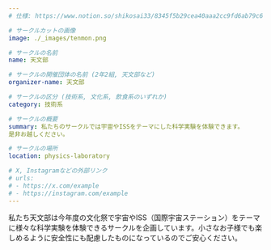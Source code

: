 ```yaml
---
# 仕様: https://www.notion.so/shikosai33/8345f5b29cea40aaa2cc9fd6ab79c6a6?pvs=4#5438a1577b604f39a67658a72f2283b8

# サークルカットの画像
image: ./_images/tenmon.png

# サークルの名前
name: 天文部

# サークルの開催団体の名前 (2年2組, 天文部など)
organizer-name: 天文部

# サークルの区分 (技術系, 文化系, 飲食系のいずれか)
category: 技術系

# サークルの概要
summary: 私たちのサークルでは宇宙やISSをテーマにした科学実験を体験できます。
是非お越しください。

# サークルの場所
location: physics-laboratory

# X, Instagramなどの外部リンク
# urls:
# - https://x.com/example
# - https://instagram.com/example
---
```

私たち天文部は今年度の文化祭で宇宙やISS（国際宇宙ステーション）をテーマに様々な科学実験を体験できるサークルを企画しています。小さなお子様でも楽しめるように安全性にも配慮したものになっているのでご安心ください。
